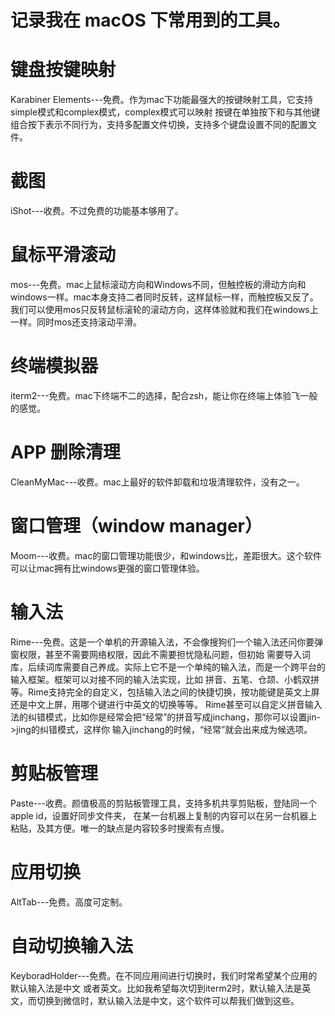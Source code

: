
# 记录我在 macOS 下常用到的工具。

# 键盘按键映射
Karabiner Elements---免费。作为mac下功能最强大的按键映射工具，它支持simple模式和complex模式，complex模式可以映射
按键在单独按下和与其他键组合按下表示不同行为，支持多配置文件切换，支持多个键盘设置不同的配置文件。

# 截图
iShot---收费。不过免费的功能基本够用了。

# 鼠标平滑滚动
mos---免费。mac上鼠标滚动方向和Windows不同，但触控板的滑动方向和windows一样。mac本身支持二者同时反转，这样鼠标一样，而触控板又反了。
我们可以使用mos只反转鼠标滚轮的滚动方向，这样体验就和我们在windows上一样。同时mos还支持滚动平滑。

# 终端模拟器
iterm2---免费。mac下终端不二的选择，配合zsh，能让你在终端上体验飞一般的感觉。

# APP 删除清理
CleanMyMac---收费。mac上最好的软件卸载和垃圾清理软件，没有之一。

# 窗口管理（window manager）
Moom---收费。mac的窗口管理功能很少，和windows比，差距很大。这个软件可以让mac拥有比windows更强的窗口管理体验。

# 输入法
Rime---免费。这是一个单机的开源输入法，不会像搜狗们一个输入法还问你要弹窗权限，甚至不需要网络权限，因此不需要担忧隐私问题，但初始
需要导入词库，后续词库需要自己养成。实际上它不是一个单纯的输入法，而是一个跨平台的输入框架。框架可以对接不同的输入法实现，比如
拼音、五笔、仓颉、小鹤双拼等。Rime支持完全的自定义，包括输入法之间的快捷切换，按功能键是英文上屏还是中文上屏，用哪个键进行中英文的切换等等。
Rime甚至可以自定义拼音输入法的纠错模式，比如你是经常会把“经常”的拼音写成jinchang，那你可以设置jin->jing的纠错模式，这样你
输入jinchang的时候，“经常”就会出来成为候选项。

# 剪贴板管理
Paste---收费。颜值极高的剪贴板管理工具，支持多机共享剪贴板，登陆同一个apple id，设置好同步文件夹，
在某一台机器上复制的内容可以在另一台机器上粘贴，及其方便。唯一的缺点是内容较多时搜索有点慢。

# 应用切换
AltTab---免费。高度可定制。

# 自动切换输入法
KeyboradHolder---免费。在不同应用间进行切换时，我们时常希望某个应用的默认输入法是中文
或者英文。比如我希望每次切到iterm2时，默认输入法是英文，而切换到微信时，默认输入法是中文，这个软件可以帮我们做到这些。

